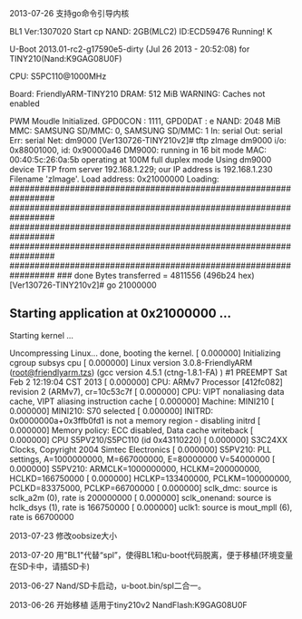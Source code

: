 2013-07-26 支持go命令引导内核

BL1 Ver:1307020
Start cp 
NAND: 2GB(MLC2) ID:ECD59476
Running! 
K

U-Boot 2013.01-rc2-g17590e5-dirty (Jul 26 2013 - 20:52:08) for TINY210(Nand:K9GAG08U0F)

CPU:    S5PC110@1000MHz

Board:   FriendlyARM-TINY210
DRAM:  512 MiB
WARNING: Caches not enabled

PWM Moudle Initialized.
GPD0CON  : 1111, GPD0DAT  : e
NAND:  2048 MiB
MMC:   SAMSUNG SD/MMC: 0, SAMSUNG SD/MMC: 1
In:    serial
Out:   serial
Err:   serial
Net:   dm9000
[Ver130726-TINY210v2]# tftp zImage
dm9000 i/o: 0x88001000, id: 0x90000a46 
DM9000: running in 16 bit mode
MAC: 00:40:5c:26:0a:5b
operating at 100M full duplex mode
Using dm9000 device
TFTP from server 192.168.1.229; our IP address is 192.168.1.230
Filename 'zImage'.
Load address: 0x21000000
Loading: #################################################################
         #################################################################
         #################################################################
         #################################################################
         #################################################################
         ###
done
Bytes transferred = 4811556 (496b24 hex)
[Ver130726-TINY210v2]# go 21000000
## Starting application at 0x21000000 ...

Starting kernel ...

Uncompressing Linux... done, booting the kernel.
[    0.000000] Initializing cgroup subsys cpu
[    0.000000] Linux version 3.0.8-FriendlyARM (root@friendlyarm.tzs) (gcc version 4.5.1 (ctng-1.8.1-FA) ) #1 PREEMPT Sat Feb 2 12:19:04 CST 2013
[    0.000000] CPU: ARMv7 Processor [412fc082] revision 2 (ARMv7), cr=10c53c7f
[    0.000000] CPU: VIPT nonaliasing data cache, VIPT aliasing instruction cache
[    0.000000] Machine: MINI210
[    0.000000] MINI210: S70 selected
[    0.000000] INITRD: 0x0000000a+0x3ffb0fd1 is not a memory region - disabling initrd
[    0.000000] Memory policy: ECC disabled, Data cache writeback
[    0.000000] CPU S5PV210/S5PC110 (id 0x43110220)
[    0.000000] S3C24XX Clocks, Copyright 2004 Simtec Electronics
[    0.000000] S5PV210: PLL settings, A=1000000000, M=667000000, E=80000000 V=54000000
[    0.000000] S5PV210: ARMCLK=1000000000, HCLKM=200000000, HCLKD=166750000
[    0.000000] HCLKP=133400000, PCLKM=100000000, PCLKD=83375000, PCLKP=66700000
[    0.000000] sclk_dmc: source is sclk_a2m (0), rate is 200000000
[    0.000000] sclk_onenand: source is hclk_dsys (1), rate is 166750000
[    0.000000] uclk1: source is mout_mpll (6), rate is 66700000


2013-07-23 修改oobsize大小

2013-07-20 用"BL1"代替“spl”，使得BL1和u-boot代码脱离，便于移植(环境变量在SD卡中，请插SD卡)

2013-06-27 Nand/SD卡启动，u-boot.bin/spl二合一。

2013-06-26 开始移植 适用于tiny210v2 NandFlash:K9GAG08U0F
